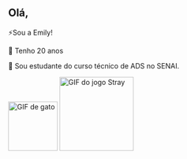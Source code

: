 ## Olá,
⚡Sou a Emily! 

🧩 Tenho 20 anos

💬 Sou estudante do curso técnico de ADS no SENAI.

<img src="https://media1.tenor.com/m/XPRG-4ujVMIAAAAd/cat-work-in-progress.gif" width="100" alt="GIF de gato">
<img src="https://media1.tenor.com/m/4DEF84bYG2AAAAAd/stray-programming.gif" width="150" alt="GIF do jogo Stray">

<!--
**EmilySouza22/EmilySouza22** is a ✨ _special_ ✨ repository because its `README.md` (this file) appears on your GitHub profile.

Here are some ideas to get you started:

- 🔭 I’m currently working on ...
- 🌱 I’m currently learning ...
- 👯 I’m looking to collaborate on ...
- 🤔 I’m looking for help with ...
- 💬 Ask me about ...
- 📫 How to reach me: ...
- 😄 Pronouns: ...
- ⚡ Fun fact: ...
-->



